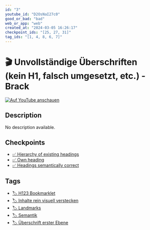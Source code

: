 ```yaml
---
id: "3"
youtube_id: "D2OsNaI27c0"
good_or_bad: "bad"
web_or_app: "web"
created_at: "2024-03-05 16:26:17"
checkpoint_ids: "[25, 27, 31]"
tag_ids: "[1, 4, 8, 6, 7]"
---
```


# 🎬 Unvollständige Überschriften (kein H1, falsch umgesetzt, etc.) - Brack

[![Auf YouTube anschauen](https://img.youtube.com/vi/D2OsNaI27c0/sddefault.jpg)](https://youtu.be/D2OsNaI27c0)

## Description

No description available.

## Checkpoints

- [✅ Hierarchy of existing headings](/en/wcag/1.3.1a-headings-structure/hierarchy-of-existing-headings)
- [✅ Own heading](/en/wcag/1.3.1a-headings-structure/own-heading)
- [✅ Headings semantically correct](/en/wcag/1.3.1a-headings-structure/headings-semantically-correct)

## Tags

- [🏷️ H123 Bookmarklet](/en/tags/h123-bookmarklet)
- [🏷️ Inhalte rein visuell verstecken](/en/tags/inhalte-rein-visuell-verstecken)
- [🏷️ Landmarks](/en/tags/landmarks)
- [🏷️ Semantik](/en/tags/semantik)
- [🏷️ Überschrift erster Ebene](/en/tags/uberschrift-erster-ebene)
